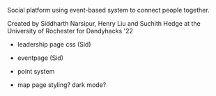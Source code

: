 Social platform using event-based system to connect people together.

Created by Siddharth Narsipur, Henry Liu and Suchith Hedge at the University of Rochester for Dandyhacks '22

- leadership page css (Sid)

- eventpage (Sid)

- point system

- map page styling? dark mode?
